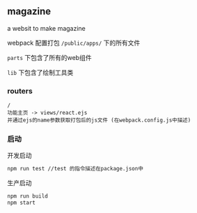 ## magazine

a websit to make magazine

webpack 配置打包 `/public/apps/` 下的所有文件

`parts` 下包含了所有的web组件

`lib` 下包含了绘制工具类

### routers

```
/
功能主页 -> views/react.ejs
并通过ejs的name参数获取打包后的js文件 (在webpack.config.js中描述)

```

### 启动

开发启动

```bash
npm run test //test 的指令描述在package.json中
```

生产启动

```bash
npm run build
npm start
```
